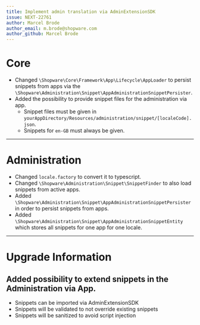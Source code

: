 ```yaml
---
title: Implement admin translation via AdminExtensionSDK
issue: NEXT-22761
author: Marcel Brode
author_email: m.brode@shopware.com
author_github: Marcel Brode
---
```

# Core
* Changed `\Shopware\Core\Framework\App\Lifecycle\AppLoader` to persist snippets from apps via the `\Shopware\Administration\Snippet\AppAdministrationSnippetPersister`.
* Added the possibility to provide snippet files for the administration via app.
  * Snippet files must be given in `yourAppDirectory/Resources/administration/snippet/[localeCode].json`.
  * Snippets for `en-GB` must always be given.
___
# Administration
* Changed `locale.factory` to convert it to typescript.
* Changed `\Shopware\Administration\Snippet\SnippetFinder` to also load snippets from active apps.
* Added `\Shopware\Administration\Snippet\AppAdministrationSnippetPersister` in order to persist snippets from apps.
* Added `\Shopware\Administration\Snippet\AppAdministrationSnippetEntity` which stores all snippets for one app for one locale.
___
# Upgrade Information
## Added possibility to extend snippets in the Administration via App. 
* Snippets can be imported via AdminExtensionSDK
* Snippets will be validated to not override existing snippets
* Snippets will be sanitized to avoid script injection
